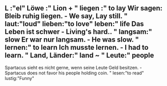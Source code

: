 L :"el"
Löwe :"
Lion
+
"
liegen :"
to lay
Wir sagen: Bleib ruhig liegen. - We say, Lay still.
"
laut:"loud"
lieben:"to love"
leben:"
life
Das Leben ist schwer - Living's hard..
"
langsam:"
slow
Er war nur langsam. - He was slow.
"
lernen:"
to learn
Ich musste lernen. - I had to learn.
"
Land, Länder:"
land
~
"
Leute:"
people
-
Spartacus sieht es nicht gerne, wenn seine Leute Geld besitzen. - Spartacus does not favor his people holding coin.
"
lesen:"to read"
lustig:"Funny"